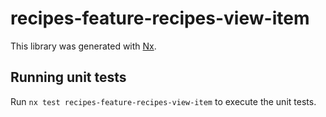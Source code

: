 # recipes-feature-recipes-view-item

This library was generated with [Nx](https://nx.dev).

## Running unit tests

Run `nx test recipes-feature-recipes-view-item` to execute the unit tests.
